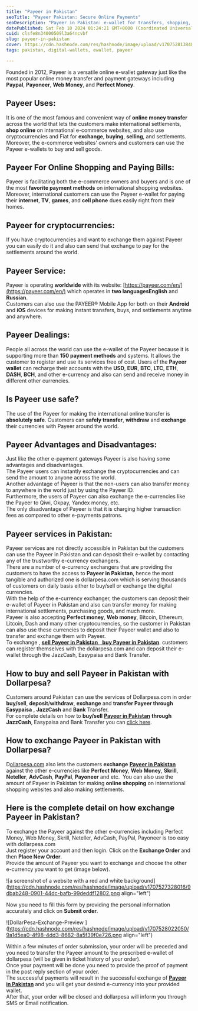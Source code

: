 ```yaml
---
title: "Payeer in Pakistan"
seoTitle: "Payeer Pakistan: Secure Online Payments"
seoDescription: "Payeer in Pakistan: e-wallet for transfers, shopping, crypto exchange via trusted exchangers like Dollarpesa. Secure, worldwide service"
datePublished: Sat Feb 10 2024 01:24:21 GMT+0000 (Coordinated Universal Time)
cuid: clsfe8n34000509l3a64ncvbf
slug: payeer-in-pakistan
cover: https://cdn.hashnode.com/res/hashnode/image/upload/v1707528138485/c95d2ca9-49a6-410e-a3f1-cc538d17f42b.jpeg
tags: pakistan, digital-wallets, ewallet, payeer

---
```


Founded in 2012, Payeer is a versatile online e-wallet gateway just like the most popular online money transfer and payment gateways including **Paypal**, **Payoneer**, **Web Money**, and **Perfect Money**.

## **Payeer Uses:**

It is one of the most famous and convenient way of **online money transfer** across the world that lets the customers make international settlements, **shop online** on international e-commerce websites, and also use cryptocurrencies and Fiat for **exchange**, **buying**, **selling**, and settlements.  
Moreover, the e-commerce websites' owners and customers can use the Payeer e-wallets to buy and sell goods.

## **Payeer For Online Shopping and Paying Bills:**

Payeer is facilitating both the e-commerce owners and buyers and is one of the most **favorite payment methods** on international shopping websites.  Moreover, international customers can use the Payeer e-wallet for paying their **internet**, **TV**, **games**, and **cell phone** dues easily right from their homes.

## **Payeer for cryptocurrencies:**

If you have cryptocurrencies and want to exchange them against Payeer you can easily do it and also can send that exchange to pay for the settlements around the world.

## **Payeer Service:**

Payeer is operating **worldwide** with its website: [https://payeer.com/en/](https://payeer.com/en/) which operates in **two languagesEnglish** and **Russian**.  
Customers can also use the PAYEER® Mobile App for both on their **Android** and **iOS** devices for making instant transfers, buys, and settlements anytime and anywhere.

## **Payeer Dealings:**

People all across the world can use the e-wallet of the Payeer because it is supporting more than **150 payment methods** and systems. It allows the customer to register and use its services free of cost. Users of the **Payeer wallet** can recharge their accounts with the **USD**, **EUR**, **BTC**, **LTC**, **ETH**, **DASH**, **BCH**, and other e-currency and also can send and receive money in different other currencies.

## **Is Payeer use safe?**

The use of the Payeer for making the international online transfer is **absolutely safe**. Customers can **safely transfer**, **withdraw** and **exchange** their currencies with Payeer around the world.

## **Payeer Advantages and Disadvantages:**

Just like the other e-payment gateways Payeer is also having some advantages and disadvantages.  
The Payeer users can instantly exchange the cryptocurrencies and can send the amount to anyone across the world.  
Another advantage of Payeer is that the non-users can also transfer money to anywhere in the world just by using the Payeer ID.  
Furthermore, the users of Payeer can also exchange the e-currencies like the Payeer to Qiwi, Okpay, Yandex money, etc.  
The only disadvantage of Payeer is that it is charging higher transaction fees as compared to other e-payments patrons.

## **Payeer services in Pakistan:**

Payeer services are not directly accessible in Pakistan but the customers can use the Payeer in Pakistan and can deposit their e-wallet by contacting any of the trustworthy e-currency exchangers.  
There are a number of e-currency exchangers that are providing the customers to have the access to **Payeer in Pakistan**, hence the most tangible and authorized one is dollarpesa.com which is serving thousands of customers on daily basis either to buy/sell or exchange the digital currencies.  
With the help of the e-currency exchanger, the customers can deposit their e-wallet of Payeer in Pakistan and also can transfer money for making international settlements, purchasing goods, and much more.   
Payeer is also accepting **Perfect money**, **Web money**, Bitcoin, Ethereum, Litcoin, Dash and many other cryptocurrencies, so the customer in Pakistan can also use these currencies to deposit their Payeer wallet and also to transfer and exchange them with Payeer.  
To exchange , [**sell Payeer in Pakistan** , **buy Payeer in Pakistan**](https://app.dollarpesa.com). customers can register themselves with the dollarpesa.com and can deposit their e-wallet through the JazzCash, Easypaisa and Bank Transfer.

## **How to buy and sell Payeer in Pakistan with Dollarpesa?**

Customers around Pakistan can use the services of Dollarpesa.com in order **buy/sell**, **deposit**/**withdraw**, **exchange** and **transfer Payeer through Easypaisa** , **JazzCash** and **Bank** Transfer.  
For complete details on how to **buy/sell** [**Payeer in Pakistan**](https://blog.dollarpesa.com/payeer-in-pakistan?showSharer=true) **through JazzCash**, Easypaisa and Bank Transfer you can [click here](https://app.dollarpesa.com).

## **How to exchange Payeer in Pakistan with Dollarpesa?**

D[ollarpesa.com](http://dollarpesa.com) also lets the customers **exchange** [**Payeer in Pakistan**](https://blog.dollarpesa.com/payeer-in-pakistan?showSharer=true) against the other e-currencies like **Perfect Money**, **Web Money**, **Skrill**, **Neteller**, **AdvCash**, **PayPal**, **Payoneer** and etc.  You can also use the amount of Payeer in Pakistan for making **online shopping** on international shopping websites and also making settlements.

## **Here is the complete detail on how exchange Payeer in Pakistan?**

To exchange the Payeer against the other e-currencies including Perfect Money, Web Money, Skrill, Neteller, AdvCash, PayPal, Payoneer is too easy with dollarpesa.com  
Just register your account and then login. Click on the **Exchange Order** and then **Place New Order**.  
Provide the amount of Payeer you want to exchange and choose the other e-currency you want to get (image below).

![a screenshot of a website with a red and white background](https://cdn.hashnode.com/res/hashnode/image/upload/v1707527328016/9dbab248-0901-44dc-bafb-99deddf12802.png align="left")

Now you need to fill this form by providing the personal information accurately and click on **Submit order**.

![DollarPesa-Exchange-Preview ](https://cdn.hashnode.com/res/hashnode/image/upload/v1707528022050/9a1d5ea0-4f98-4dd3-8682-8a5f39f0e726.png align="left")

Within a few minutes of order submission, your order will be preceded and you need to transfer the Payeer amount to the prescribed e-wallet of dollarpesa (will be given in ticket history of your order).  
Once your payment will be done you need to provide the proof of payment in the post reply section of your order.  
The successful payments will result in the successful exchange of [**Payeer in Pakistan**](https://blog.dollarpesa.com/payeer-in-pakistan?showSharer=true) and you will get your desired e-currency into your provided wallet.  
After that, your order will be closed and dollarpesa will inform you through SMS or Email notification.